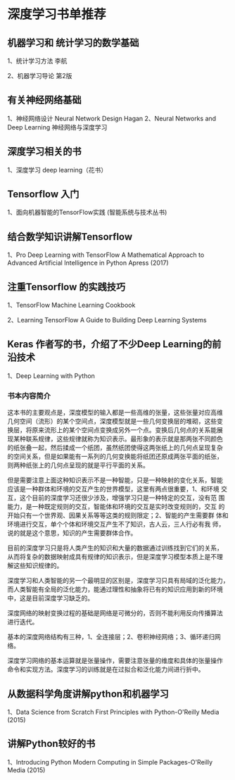 深度学习书单推荐
==================


机器学习和 统计学习的数学基础
---------------

1、统计学习方法 李航

2、机器学习导论 第2版

有关神经网络基础
-----------------

1、神经网络设计 Neural Network Design Hagan
2、Neural Networks and Deep Learning 神经网络与深度学习

深度学习相关的书
------------------
1、深度学习 deep learning（花书）

Tensorflow 入门
------------------

1、面向机器智能的TensorFlow实践 (智能系统与技术丛书)

结合数学知识讲解Tensorflow
-------------------

1、Pro Deep Learning with TensorFlow A Mathematical Approach to Advanced Artificial Intelligence in Python Apress (2017)

注重Tensorflow 的实践技巧
-------------------
1、TensorFlow Machine Learning Cookbook

2、Learning TensorFlow A Guide to Building Deep Learning Systems

Keras 作者写的书，介绍了不少Deep Learning的前沿技术
---------------------

1、Deep Learning with Python 

### 书本内容简介

这本书的主要观点是，深度模型的输入都是一些高维的张量，这些张量对应高维 几何空间（流形）的某个空间点，深度模型就是一些几何变换层的堆砌，这些变 换层，将原来流形上的某个空间点变换成另外一个点。变换后几何点的关系能展 现某种联系规律，这些规律就称为知识表示。最形象的表示就是那两张不同颜色 的纸张叠一起，然后揉成一个纸团，虽然纸团使得这两张纸上的几何点呈现复杂 的空间关系，但是如果能有一系列的几何变换能将纸团还原成两张平面的纸张， 则两种纸张上的几何点呈现的就是平行平面的关系。

但是需要注意上面这种知识表示不是一种智能，只是一种映射的变化关系，智能 应该是一种群体和环境的交互产生的世界模型，这里有两点很重要，1、和环境 交互，这个目前的深度学习还很少涉及，增强学习只是一种特定的交互，没有范 围能力，是一种既定规则的交互，智能体和环境的交互是实时改变规则的，交互 的开始只有一个世界观、因果关系等等这类的规则限定；2、智能的产生需要群 体和环境进行交互，单个个体和环境交互产生不了知识，古人云，三人行必有我 师，说的就是这个意思，知识的产生需要群体合作。

目前的深度学习只是将人类产生的知识和大量的数据通过训练找到它们的关系， 从而将复杂的数据映射成具有规律的知识表示，但是深度学习模型本质上是不理 解这些知识规律的。

深度学习和人类智能的另一个最明显的区别是，深度学习只具有局域的泛化能力， 而人类智能有全局的泛化能力，能通过理性和抽象将已有的知识应用到新的环境 中，这是目前深度学习缺乏的。

深度网络的映射变换过程的基础是网络是可微分的，否则不能利用反向传播算法 进行迭代。

基本的深度网络结构有三种，1、全连接层；2、卷积神经网络；3、循环递归网 络。

深度学习网络的基本运算就是张量操作，需要注意张量的维度和具体的张量操作 命令和实现方法。深度学习的训练就是在过拟合和泛化能力间进行折中。


从数据科学角度讲解python和机器学习
--------------------

1、Data Science from Scratch First Principles with Python-O'Reilly Media (2015)

讲解Python较好的书
--------------------

1、Introducing Python Modern Computing in Simple Packages-O'Reilly Media (2015)

